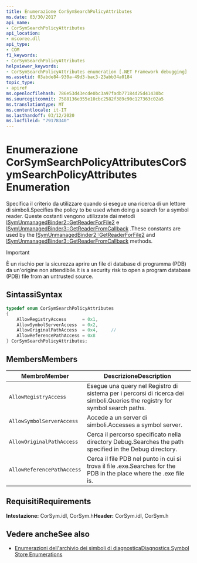 ```yaml
---
title: Enumerazione CorSymSearchPolicyAttributes
ms.date: 03/30/2017
api_name:
- CorSymSearchPolicyAttributes
api_location:
- mscoree.dll
api_type:
- COM
f1_keywords:
- CorSymSearchPolicyAttributes
helpviewer_keywords:
- CorSymSearchPolicyAttributes enumeration [.NET Framework debugging]
ms.assetid: 03abde84-930a-49d3-bac3-23abb34a0184
topic_type:
- apiref
ms.openlocfilehash: 786e53d43ecde0bc3a97fadb77184d25d41430bc
ms.sourcegitcommit: 7588136e355e10cbc2582f389c90c127363c02a5
ms.translationtype: MT
ms.contentlocale: it-IT
ms.lasthandoff: 03/12/2020
ms.locfileid: "79178340"
---
```

# <a name="corsymsearchpolicyattributes-enumeration"></a><span data-ttu-id="73185-102">Enumerazione CorSymSearchPolicyAttributes</span><span class="sxs-lookup"><span data-stu-id="73185-102">CorSymSearchPolicyAttributes Enumeration</span></span>
<span data-ttu-id="73185-103">Specifica il criterio da utilizzare quando si esegue una ricerca di un lettore di simboli.</span><span class="sxs-lookup"><span data-stu-id="73185-103">Specifies the policy to be used when doing a search for a symbol reader.</span></span> <span data-ttu-id="73185-104">Queste costanti vengono utilizzate dai metodi [ISymUnmanagedBinder2::GetReaderForFile2](../../../../docs/framework/unmanaged-api/diagnostics/isymunmanagedbinder2-getreaderforfile2-method.md) e [ISymUnmanagedBinder3::GetReaderFromCallback](../../../../docs/framework/unmanaged-api/diagnostics/isymunmanagedbinder3-getreaderfromcallback-method.md) .</span><span class="sxs-lookup"><span data-stu-id="73185-104">These constants are used by the [ISymUnmanagedBinder2::GetReaderForFile2](../../../../docs/framework/unmanaged-api/diagnostics/isymunmanagedbinder2-getreaderforfile2-method.md) and [ISymUnmanagedBinder3::GetReaderFromCallback](../../../../docs/framework/unmanaged-api/diagnostics/isymunmanagedbinder3-getreaderfromcallback-method.md) methods.</span></span>  
  
> [!IMPORTANT]
> <span data-ttu-id="73185-105">È un rischio per la sicurezza aprire un file di database di programma (PDB) da un'origine non attendibile.</span><span class="sxs-lookup"><span data-stu-id="73185-105">It is a security risk to open a program database (PDB) file from an untrusted source.</span></span>  
  
## <a name="syntax"></a><span data-ttu-id="73185-106">Sintassi</span><span class="sxs-lookup"><span data-stu-id="73185-106">Syntax</span></span>  
  
```cpp  
typedef enum CorSymSearchPolicyAttributes  
{  
    AllowRegistryAccess      = 0x1,
    AllowSymbolServerAccess  = 0x2,  
    AllowOriginalPathAccess  = 0x4,     //
    AllowReferencePathAccess = 0x8  
} CorSymSearchPolicyAttributes;  
```  
  
## <a name="members"></a><span data-ttu-id="73185-107">Members</span><span class="sxs-lookup"><span data-stu-id="73185-107">Members</span></span>  
  
|<span data-ttu-id="73185-108">Membro</span><span class="sxs-lookup"><span data-stu-id="73185-108">Member</span></span>|<span data-ttu-id="73185-109">Descrizione</span><span class="sxs-lookup"><span data-stu-id="73185-109">Description</span></span>|  
|------------|-----------------|  
|`AllowRegistryAccess`|<span data-ttu-id="73185-110">Esegue una query nel Registro di sistema per i percorsi di ricerca dei simboli.</span><span class="sxs-lookup"><span data-stu-id="73185-110">Queries the registry for symbol search paths.</span></span>|  
|`AllowSymbolServerAccess`|<span data-ttu-id="73185-111">Accede a un server di simboli.</span><span class="sxs-lookup"><span data-stu-id="73185-111">Accesses a symbol server.</span></span>|  
|`AllowOriginalPathAccess`|<span data-ttu-id="73185-112">Cerca il percorso specificato nella directory Debug.</span><span class="sxs-lookup"><span data-stu-id="73185-112">Searches the path specified in the Debug directory.</span></span>|  
|`AllowReferencePathAccess`|<span data-ttu-id="73185-113">Cerca il file PDB nel punto in cui si trova il file .exe.</span><span class="sxs-lookup"><span data-stu-id="73185-113">Searches for the PDB in the place where the .exe file is.</span></span>|  
  
## <a name="requirements"></a><span data-ttu-id="73185-114">Requisiti</span><span class="sxs-lookup"><span data-stu-id="73185-114">Requirements</span></span>  
 <span data-ttu-id="73185-115">**Intestazione:** CorSym.idl, CorSym.h</span><span class="sxs-lookup"><span data-stu-id="73185-115">**Header:** CorSym.idl, CorSym.h</span></span>  
  
## <a name="see-also"></a><span data-ttu-id="73185-116">Vedere anche</span><span class="sxs-lookup"><span data-stu-id="73185-116">See also</span></span>

- [<span data-ttu-id="73185-117">Enumerazioni dell'archivio dei simboli di diagnostica</span><span class="sxs-lookup"><span data-stu-id="73185-117">Diagnostics Symbol Store Enumerations</span></span>](../../../../docs/framework/unmanaged-api/diagnostics/diagnostics-symbol-store-enumerations.md)
